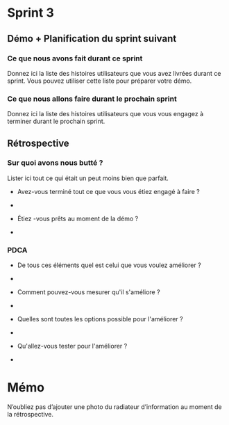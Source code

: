 # Sprint 3

## Démo + Planification du sprint suivant

### Ce que nous avons fait durant ce sprint
Donnez ici la liste des histoires utilisateurs que vous avez livrées durant ce sprint.
Vous pouvez utiliser cette liste pour préparer votre démo.

### Ce que nous allons faire durant le prochain sprint
Donnez ici la liste des histoires utilisateurs que vous vous engagez à terminer durant le prochain sprint.

## Rétrospective

### Sur quoi avons nous butté ?
Lister ici tout ce qui était un peut moins bien que parfait.
* Avez-vous terminé tout ce que vous vous étiez engagé à faire ?
* 

* Étiez -vous prêts au moment de la démo ?
* 

### PDCA
* De tous ces éléments quel est celui que vous voulez améliorer ?
* 

* Comment pouvez-vous mesurer qu'il s'améliore ?
* 

* Quelles sont toutes les options possible pour l'améliorer ?
* 

* Qu'allez-vous tester pour l'améliorer ?
* 

# Mémo
N’oubliez pas d’ajouter une photo du radiateur d’information au moment de la rétrospective.
